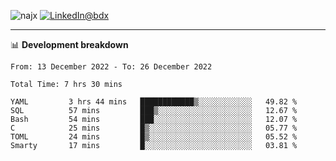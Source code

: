 <p align="left"><img src="https://komarev.com/ghpvc/?username=najx&label=GitHub%20Profile%20Views&color=yellow&style=flat" alt="najx" />
<a href="https://www.linkedin.com/in/abdx"><img src="https://img.shields.io/badge/LinkedIn--_.svg?style=social&logo=linkedin" alt="LinkedIn@bdx"></a> </p align="center">

-----

📊 **Development breakdown**
<!--START_SECTION:waka-->

```text
From: 13 December 2022 - To: 26 December 2022

Total Time: 7 hrs 30 mins

YAML         3 hrs 44 mins   ████████████▒░░░░░░░░░░░░   49.82 %
SQL          57 mins         ███▒░░░░░░░░░░░░░░░░░░░░░   12.67 %
Bash         54 mins         ███░░░░░░░░░░░░░░░░░░░░░░   12.07 %
C            25 mins         █▒░░░░░░░░░░░░░░░░░░░░░░░   05.77 %
TOML         24 mins         █▒░░░░░░░░░░░░░░░░░░░░░░░   05.52 %
Smarty       17 mins         █░░░░░░░░░░░░░░░░░░░░░░░░   03.81 %
```

<!--END_SECTION:waka-->
